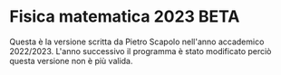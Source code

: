 # Fisica matematica 2023 BETA
Questa è la versione scritta da Pietro Scapolo nell'anno accademico 2022/2023. L'anno successivo il programma è stato modificato perciò questa versione non è più valida.
